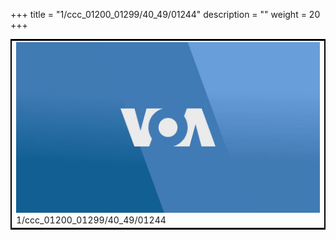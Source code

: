 +++
title = "1/ccc_01200_01299/40_49/01244"
description = ""
weight = 20
+++

<table style="border:2px solid black;max-width:800px;max-height:800px;" 
><tr><td>
<img class="center-fit-jpg"
src="/jpg_/aaa_20190430_NxaOmWaI8sI_01243.jpg">
1/ccc_01200_01299/40_49/01244
</img></td></tr></table>
